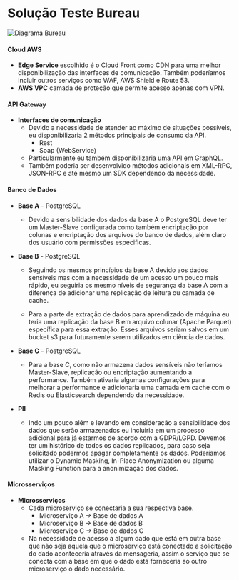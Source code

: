 # Solução Teste Bureau

![Diagrama Bureau](https://user-images.githubusercontent.com/22353317/73624533-f49bc080-461f-11ea-9dd0-ec3a183afa3a.png)

#### Cloud AWS
- **Edge Service** escolhido é o Cloud Front como CDN para uma melhor disponibilização das interfaces de comunicação. Também poderíamos incluir outros serviços como WAF, AWS Shield e Route 53.
- **AWS VPC** camada de proteção que permite acesso apenas com VPN.

#### API Gateway
- **Interfaces de comunicação**
	- Devido a necessidade de atender ao máximo de situações possíveis, eu disponibilizaria 2 métodos principais de consumo da API.
		- Rest
		- Soap (WebService)
	- Particularmente eu também disponibilizaria uma API em GraphQL.
	- Também poderia ser desenvolvido métodos adicionais em XML-RPC, JSON-RPC e até mesmo um SDK dependendo da necessidade.


#### Banco de Dados
- **Base A** - PostgreSQL
	- Devido a sensibilidade dos dados da base A o PostgreSQL deve ter um Master-Slave configurada como também encriptação por colunas e encriptação dos arquivos do banco de dados, além claro dos usuário com permissões especificas.

- **Base B** - PostgreSQL
	- Seguindo os mesmos princípios da base A devido aos dados sensíveis mas com a necessidade de um acesso um pouco mais rápido, eu seguiria os mesmo níveis de segurança da base A com a diferença de adicionar uma replicação de leitura ou camada de cache.

	- Para a parte de extração de dados para aprendizado de máquina eu teria uma replicação da base B em arquivo colunar (Apache Parquet) específica para essa extração. Esses arquivos seriam salvos em um bucket s3 para futuramente serem utilizados em ciência de dados.

- **Base C** - PostgreSQL
	- Para a base C, como não armazena dados sensíveis não teríamos Master-Slave, replicação ou encriptação aumentando a performance. Também ativaria algumas configurações para melhorar a performance e adicionaria uma camada em cache com o Redis ou Elasticsearch dependendo da necessidade.

- **PII**
	- Indo um pouco além e levando em consideração a sensibilidade dos dados que serão armazenados eu incluiria em um processo adicional para já estarmos de acordo com a GDPR/LGPD. Devemos ter um histórico de todos os dados replicados, para caso seja solicitado podermos apagar completamente os dados. Poderíamos utilizar o Dynamic Masking, In-Place Anonymization ou alguma Masking Function para a anonimização dos dados.

#### Microsserviços
- **Microsserviços**
	- Cada microserviço se conectaria a sua respectiva base. 
		- Microserviço A -> Base de dados A
		- Microserviço B -> Base de dados B
		- Microserviço C -> Base de dados C
	- Na necessidade de acesso a algum dado que está em outra base que não seja aquela que o microserviço está conectado a solicitação do dado aconteceria através da mensageria, assim o serviço que se conecta com a base em que o dado está forneceria ao outro microserviço o dado necessário.
